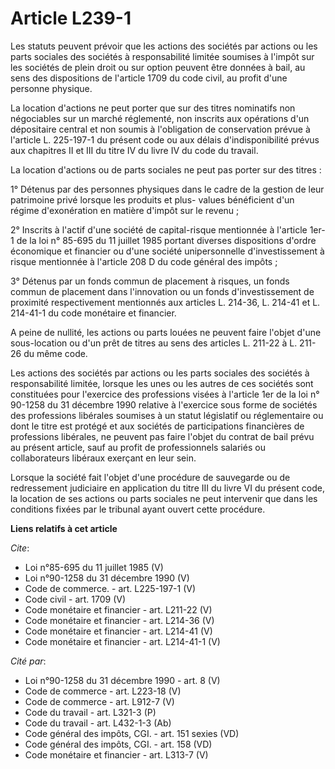 # Article L239-1

Les statuts peuvent prévoir que les actions des sociétés par actions ou les parts sociales des sociétés à responsabilité
limitée soumises à l'impôt sur les sociétés de plein droit ou sur option peuvent être données à bail, au sens des
dispositions de l'article 1709 du code civil, au profit d'une personne physique. 

La location d'actions ne peut porter que sur des titres nominatifs non négociables sur un marché réglementé, non inscrits aux
opérations d'un dépositaire central et non soumis à l'obligation de conservation prévue à l'article L. 225-197-1 du présent
code ou aux délais d'indisponibilité prévus aux chapitres II et III du titre IV du livre IV du code du travail. 

La location d'actions ou de parts sociales ne peut pas porter sur des titres : 

1° Détenus par des personnes physiques dans le cadre de la gestion de leur patrimoine privé lorsque les produits et plus-
values bénéficient d'un régime d'exonération en matière d'impôt sur le revenu ; 

2° Inscrits à l'actif d'une société de capital-risque mentionnée à l'article 1er-1 de la loi n° 85-695 du 11 juillet 1985
portant diverses dispositions d'ordre économique et financier ou d'une société unipersonnelle d'investissement à risque
mentionnée à l'article 208 D du code général des impôts ; 

3° Détenus par un fonds commun de placement à risques, un fonds commun de placement dans l'innovation ou un fonds
d'investissement de proximité respectivement mentionnés aux articles L. 214-36, L. 214-41 et L. 214-41-1 du code monétaire et
financier.

A peine de nullité, les actions ou parts louées ne peuvent faire l'objet d'une sous-location ou d'un prêt de titres au sens
des articles L. 211-22 à L. 211-26 du même code. 

Les actions des sociétés par actions ou les parts sociales des sociétés à responsabilité limitée, lorsque les unes ou les
autres de ces sociétés sont constituées pour l'exercice des professions visées à l'article 1er de la loi n° 90-1258 du 31
décembre 1990 relative à l'exercice sous forme de sociétés des professions libérales soumises à un statut législatif ou
réglementaire ou dont le titre est protégé et aux sociétés de participations financières de professions libérales, ne peuvent
pas faire l'objet du contrat de bail prévu au présent article, sauf au profit de professionnels salariés ou collaborateurs
libéraux exerçant en leur sein. 

Lorsque la société fait l'objet d'une procédure de sauvegarde ou de redressement judiciaire en application du titre III du
livre VI du présent code, la location de ses actions ou parts sociales ne peut intervenir que dans les conditions fixées par
le tribunal ayant ouvert cette procédure.

**Liens relatifs à cet article**

_Cite_:

  - Loi n°85-695 du 11 juillet 1985 (V)
  - Loi n°90-1258 du 31 décembre 1990 (V)
  - Code de commerce. - art. L225-197-1 (V)
  - Code civil - art. 1709 (V)
  - Code monétaire et financier - art. L211-22 (V)
  - Code monétaire et financier - art. L214-36 (V)
  - Code monétaire et financier - art. L214-41 (V)
  - Code monétaire et financier - art. L214-41-1 (V)

_Cité par_:

  - Loi n°90-1258 du 31 décembre 1990 - art. 8 (V)
  - Code de commerce - art. L223-18 (V)
  - Code de commerce - art. L912-7 (V)
  - Code du travail - art. L321-3 (P)
  - Code du travail - art. L432-1-3 (Ab)
  - Code général des impôts, CGI. - art. 151 sexies (VD)
  - Code général des impôts, CGI. - art. 158 (VD)
  - Code monétaire et financier - art. L313-7 (V)
